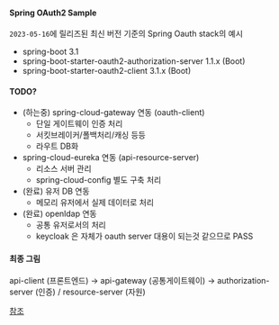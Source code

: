 #### Spring OAuth2 Sample

`2023-05-16`에 릴리즈된 최신 버전 기준의 Spring Oauth stack의 예시

- spring-boot 3.1
- spring-boot-starter-oauth2-authorization-server 1.1.x (Boot)
- spring-boot-starter-oauth2-client 3.1.x (Boot)

#### TODO?

- (하는중) spring-cloud-gateway 연동 (oauth-client)
  - 단일 게이트웨이 인증 처리
  - 서킷브레이커/폴백처리/캐싱 등등
  - 라우트 DB화
- spring-cloud-eureka 연동 (api-resource-server)
  - 리소스 서버 관리
  - spring-cloud-config 별도 구축 처리
- (완료) 유저 DB 연동
  - 메모리 유저에서 실제 데이터로 처리
- (완료) openldap 연동
  - 공통 유저로서의 처리
  - keycloak 은 자체가 oauth server 대용이 되는것 같으므로 PASS
 
#### 최종 그림

api-client (프론트엔드) -> api-gateway (공통게이트웨이) -> authorization-server (인증) / resource-server (자원)


[참조][ref]

[ref]: https://docs.spring.io/spring-authorization-server/docs/current/reference/html/index.html
